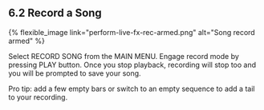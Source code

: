 ---
---

## 6.2 Record a Song

{% flexible_image link="perform-live-fx-rec-armed.png" alt="Song record armed" %}

Select RECORD SONG from the MAIN MENU. Engage record mode by pressing PLAY button. Once you stop playback, recording will stop too and you will be prompted to save your song. 

Pro tip: add a few empty bars or switch to an empty sequence to add a tail to your recording.
